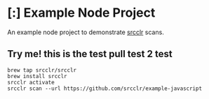 # [:] Example Node Project

An example node project to demonstrate [srcclr](https://www.srcclr.com) scans.

## Try me! this is the test pull test 2 test

```
brew tap srcclr/srcclr
brew install srcclr
srcclr activate
srcclr scan --url https://github.com/srcclr/example-javascript
```
